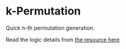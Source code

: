 # k-Permutation


Quick n-th permutation generation.

Read the logic details from [the resource here](https://asheeshbuzz.wordpress.com/2016/03/10/k-th-permutation-explained/)


